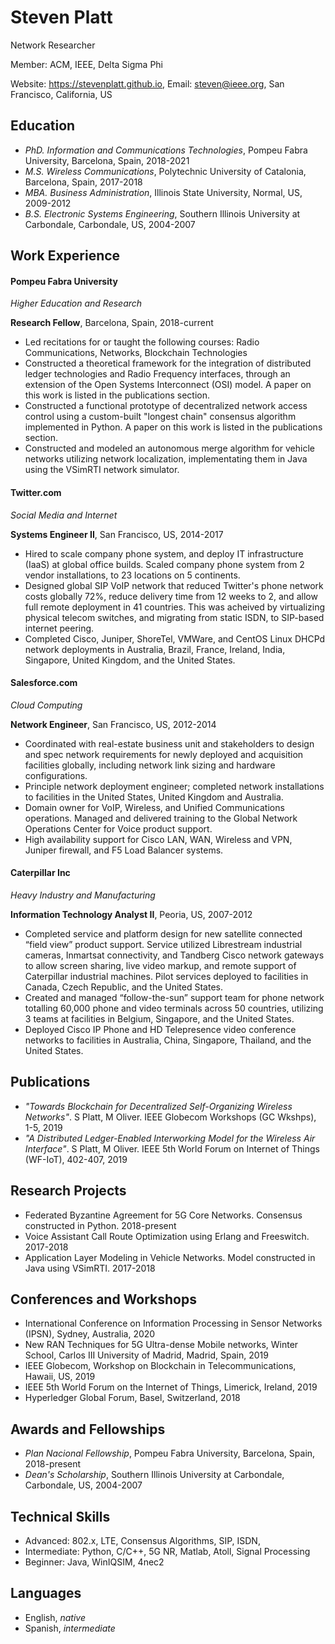 # Steven Platt
Network Researcher

Member: ACM, IEEE, Delta Sigma Phi

Website: https://stevenplatt.github.io, Email: steven@ieee.org, San Francisco, California, US

## Education
* *PhD. Information and Communications Technologies*, Pompeu Fabra University, Barcelona, Spain, 2018-2021
* *M.S. Wireless Communications*, Polytechnic University of Catalonia, Barcelona, Spain, 2017-2018
* *MBA. Business Administration*, Illinois State University, Normal, US, 2009-2012
* *B.S. Electronic Systems Engineering*, Southern Illinois University at Carbondale, Carbondale, US, 2004-2007

## Work Experience
#### Pompeu Fabra University
*Higher Education and Research*

**Research Fellow**, Barcelona, Spain, 2018-current

* Led recitations for or taught the following courses: Radio Communications, Networks, Blockchain Technologies
* Constructed a theoretical framework for the integration of distributed ledger technologies and Radio Frequency interfaces, through an extension of the Open Systems Interconnect (OSI) model. A paper on this work is listed in the publications section.  
* Constructed a functional prototype of decentralized network access control using a custom-built "longest chain" consensus algorithm implemented in Python. A paper on this work is listed in the publications section.
* Constructed and modeled an autonomous merge algorithm for vehicle networks utilizing network localization, implementating them in Java using the VSimRTI network simulator. 

#### Twitter.com
*Social Media and Internet*

**Systems Engineer II**, San Francisco, US, 2014-2017

* Hired to scale company phone system, and deploy IT infrastructure (IaaS) at global office builds. Scaled company phone system from 2 vendor installations, to 23 locations on 5 continents.
* Designed global SIP VoIP network that reduced Twitter's phone network costs globally 72%, reduce delivery time from 12 weeks to 2, and allow full remote deployment in 41 countries. This was acheived by virtualizing physical telecom switches, and migrating from static ISDN, to SIP-based internet peering.
* Completed Cisco, Juniper, ShoreTel, VMWare, and CentOS Linux DHCPd network deployments in Australia, Brazil, France, Ireland, India, Singapore, United Kingdom, and the United States.

#### Salesforce.com
*Cloud Computing*

**Network Engineer**, San Francisco, US, 2012-2014

* Coordinated with real-estate business unit and stakeholders to design and spec network requirements for newly
deployed and acquisition facilities globally, including network link sizing and hardware configurations.  
* Principle network deployment engineer; completed network installations to facilities in the United States, United Kingdom and Australia.
* Domain owner for VoIP, Wireless, and Unified Communications operations. Managed and delivered training to the Global Network Operations Center for Voice product support.
* High availability support for Cisco LAN, WAN, Wireless and VPN, Juniper firewall, and F5 Load Balancer systems.

#### Caterpillar Inc
*Heavy Industry and Manufacturing*

**Information Technology Analyst II**, Peoria, US, 2007-2012

* Completed service and platform design for new satellite connected “field view” product support. Service utilized Librestream industrial cameras, Inmartsat connectivity, and Tandberg Cisco network gateways to allow screen sharing, live video markup, and remote support of Caterpillar industrial machines. Pilot services deployed to facilities in Canada, Czech Republic, and the United States.
* Created and managed “follow-the-sun” support team for phone network totalling 60,000 phone and video terminals across 50 countries, utilizing 3 teams at facilities in Belgium, Singapore, and the United States.
* Deployed Cisco IP Phone and HD Telepresence video conference networks to facilities in Australia, China, Singapore, Thailand, and the United States.

## Publications
* *"Towards Blockchain for Decentralized Self-Organizing Wireless Networks"*. S Platt, M Oliver. IEEE Globecom Workshops (GC Wkshps), 1-5, 2019
* *"A Distributed Ledger-Enabled Interworking Model for the Wireless Air Interface"*. S Platt, M Oliver. IEEE 5th World Forum on Internet of Things (WF-IoT), 402-407, 2019

## Research Projects
* Federated Byzantine Agreement for 5G Core Networks. Consensus constructed in Python. 2018-present
* Voice Assistant Call Route Optimization using Erlang and Freeswitch. 2017-2018
* Application Layer Modeling in Vehicle Networks. Model constructed in Java using VSimRTI. 2017-2018

## Conferences and Workshops
<!--- * ACM Mobihoc: International Symposium on Theory, Algorithmic Foundations, and Protocol Design for Mobile Networks and Mobile Computing, Shanghai, China *- pending*
* Symposium on High Performance Chips, Hot Chips, San jose, California, US, 2020 *- pending* --->
* International Conference on Information Processing in Sensor Networks (IPSN), Sydney, Australia, 2020
* New RAN Techniques for 5G Ultra-dense Mobile networks, Winter School, Carlos III University of Madrid, Madrid, Spain, 2019
* IEEE Globecom, Workshop on Blockchain in Telecommunications, Hawaii, US, 2019
* IEEE 5th World Forum on the Internet of Things, Limerick, Ireland, 2019
* Hyperledger Global Forum, Basel, Switzerland, 2018

## Awards and Fellowships
* *Plan Nacional Fellowship*, Pompeu Fabra University, Barcelona, Spain, 2018-present
* *Dean's Scholarship*, Southern Illinois University at Carbondale, Carbondale, US, 2004-2007

<!--- ## Certificates
* Computer Architecture, *Online Cource Offered by Princeton University - pending*
* Introduction to Satellite Communications, *Online Course Offered by Institut Mines-Télécom - pending* --->

## Technical Skills
* Advanced: 802.x, LTE, Consensus Algorithms, SIP, ISDN,
* Intermediate: Python, C/C++, 5G NR, Matlab, Atoll, Signal Processing
* Beginner: Java, WinIQSIM, 4nec2

## Languages
* English, *native*
* Spanish, *intermediate*
